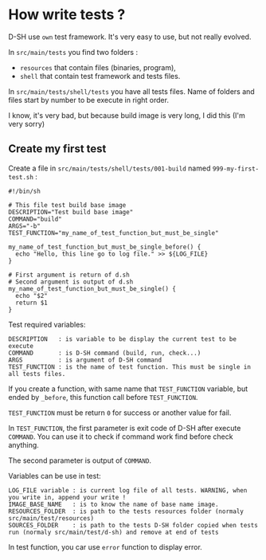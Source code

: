 # How write tests ?

D-SH use `own` test framework. It's very easy to use, but not really evolved.

In `src/main/tests` you find two folders :
 * `resources` that contain files (binaries, program),
 * `shell` that contain test framework and tests files.

In `src/main/tests/shell/tests` you have all tests files. Name of folders and files
start by number to be execute in right order.

I know, it's very bad, but because build image is very long, I did this (I'm very sorry)

## Create my first test

Create a file in `src/main/tests/shell/tests/001-build` named `999-my-first-test.sh` :

```
#!/bin/sh

# This file test build base image
DESCRIPTION="Test build base image"
COMMAND="build"
ARGS="-b"
TEST_FUNCTION="my_name_of_test_function_but_must_be_single"

my_name_of_test_function_but_must_be_single_before() {
  echo "Hello, this line go to log file." >> ${LOG_FILE}
}

# First argument is return of d.sh
# Second argument is output of d.sh
my_name_of_test_function_but_must_be_single() {
  echo "$2"
  return $1
}
```

Test required variables:
```
DESCRIPTION   : is variable to be display the current test to be execute
COMMAND       : is D-SH command (build, run, check...)
ARGS          : is argument of D-SH command
TEST_FUNCTION : is the name of test function. This must be single in all tests files.
```

If you create a function, with same name that `TEST_FUNCTION` variable, but ended by `_before`, this function call before `TEST_FUNCTION`.

`TEST_FUNCTION` must be return `0` for success or another value for fail.

In `TEST_FUNCTION`, the first parameter is exit code of D-SH after execute `COMMAND`.
You can use it to check if command work find before check anything.

The second parameter is output of `COMMAND`.

Variables can be use in test:
```
LOG_FILE variable : is current log file of all tests. WARNING, when you write in, append your write !
IMAGE_BASE_NAME   : is to know the name of base name image.
RESOURCES_FOLDER  : is path to the tests resources folder (normaly src/main/test/resources)
SOURCES_FOLDER    : is path to the tests D-SH folder copied when tests run (normaly src/main/test/d-sh) and remove at end of tests
```

In test function, you car use `error` function to display error.
